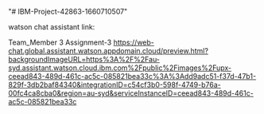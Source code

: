 "# IBM-Project-42863-1660710507" 

watson chat assistant link:

Team_Member 3 Assignment-3
https://web-chat.global.assistant.watson.appdomain.cloud/preview.html?backgroundImageURL=https%3A%2F%2Fau-syd.assistant.watson.cloud.ibm.com%2Fpublic%2Fimages%2Fupx-ceead843-489d-461c-ac5c-085821bea33c%3A%3Add9adc51-f37d-47b1-829f-3db2baf84340&integrationID=c54cf3b0-598f-4749-b76a-00fc4ca8cba0&region=au-syd&serviceInstanceID=ceead843-489d-461c-ac5c-085821bea33c

